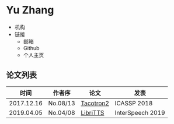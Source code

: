 # Yu Zhang

- 机构
- 链接
  - 邮箱
  - Github
  - 个人主页

## 论文列表

| 时间 | 作者序 | 论文 | 发表 |
|:-:|:-:|---|---|
| 2017.12.16 | No.08/13 | [Tacotron2](../Models/TTS2_Acoustic/2017.12.16_Tacotron2.md) | ICASSP 2018 |
| 2019.04.05 | No.04/08 | [LibriTTS](../Datasets/2019.04.05_LibriTTS.md) | InterSpeech 2019 |